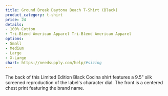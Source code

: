 ```yaml
---
title: Ground Break Daytona Beach T-Shirt (Black)
product_category: t-shirt
price: 24
details:
- 100% Cotton
- Tri-Blend American Apparel Tri-Blend American Apparel
options:
- Small
- Medium
- Large
- X-Large
chart: https://needsupply.com/help/#sizing
---
```


The back of this Limited Edition Black Cocina shirt features a 9.5" silk screened reproduction of the label's character dial. The front is a centered chest print featuring the brand name.
